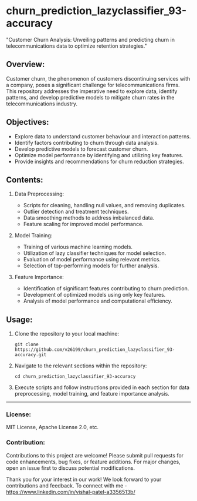 # churn_prediction_lazyclassifier_93-accuracy
"Customer Churn Analysis: Unveiling patterns and predicting churn in telecommunications data to optimize retention strategies."

## Overview:
Customer churn, the phenomenon of customers discontinuing services with a company, poses a significant challenge for telecommunications firms. This repository addresses the imperative need to explore data, identify patterns, and develop predictive models to mitigate churn rates in the telecommunications industry.

## Objectives:

- Explore data to understand customer behaviour and interaction patterns.
- Identify factors contributing to churn through data analysis.
- Develop predictive models to forecast customer churn.
- Optimize model performance by identifying and utilizing key features.
- Provide insights and recommendations for churn reduction strategies.

## Contents:

1. Data Preprocessing:
    - Scripts for cleaning, handling null values, and removing duplicates.
    - Outlier detection and treatment techniques.
    - Data smoothing methods to address imbalanced data.
    - Feature scaling for improved model performance.

2. Model Training:
    - Training of various machine learning models.
    - Utilization of lazy classifier techniques for model selection.
    - Evaluation of model performance using relevant metrics.
    - Selection of top-performing models for further analysis.

3. Feature Importance:
    - Identification of significant features contributing to churn prediction.
    - Development of optimized models using only key features.
    - Analysis of model performance and computational efficiency.

## Usage:

1. Clone the repository to your local machine:
    ```
    git clone https://github.com/v26199/churn_prediction_lazyclassifier_93-accuracy.git
    ```

2. Navigate to the relevant sections within the repository:
    ```
    cd churn_prediction_lazyclassifier_93-accuracy

3. Execute scripts and follow instructions provided in each section for data preprocessing, model training, and feature importance analysis.

---

### License:

MIT License, Apache License 2.0, etc.

### Contribution:

Contributions to this project are welcome! Please submit pull requests for code enhancements, bug fixes, or feature additions. For major changes, open an issue first to discuss potential modifications.

Thank you for your interest in our work! We look forward to your contributions and feedback.
To connect with me - https://www.linkedin.com/in/vishal-patel-a3356513b/

